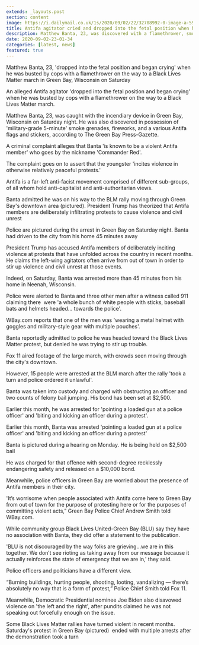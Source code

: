 ```yaml
---
extends: _layouts.post
section: content
image: https://i.dailymail.co.uk/1s/2020/09/02/22/32708992-0-image-a-59_1599083644326.jpg 
title: Antifa agitator cried and dropped into the fetal position when he was arrested 
description: Matthew Banta, 23, was discovered with a flamethrower, smoke grenades, fireworks, and Antifa flags in Green Bay, on Saturday night. 
date: 2020-09-02-23-01-34 
categories: [latest, news] 
featured: true 
--- 
```

Matthew Banta, 23, 'dropped into the fetal position and began crying' when he was busted by cops with a flamethrower on the way to a Black Lives Matter march in Green Bay, Wisconsin on Saturday 

An alleged Antifa agitator 'dropped into the fetal position and began crying' when he was busted by cops with a flamethrower on the way to a Black Lives Matter march. 

Matthew Banta, 23, was caught with the incendiary device in Green Bay, Wisconsin on Saturday night. He was also discovered in possession of 'military-grade 5-minute' smoke grenades, fireworks, and a various Antifa flags and stickers, according to The Green Bay Press-Gazette. 

A criminal complaint alleges that Banta 'is known to be a violent Antifa member' who goes by the nickname 'Commander Red'. 

The complaint goes on to assert that the youngster 'incites violence in otherwise relatively peaceful protests.'

Antifa is a far-left anti-facist movement comprised of different sub-groups, of all whom hold anti-capitalist and anti-authoritarian views. 

Banta admitted he was on his way to the BLM rally moving through Green Bay's downtown area (pictured). President Trump has theorized that Antifa members are deliberately infiltrating protests to cause violence and civil unrest 

Police are pictured during the arrest in Green Bay on Saturday night. Banta had driven to the city from his home 45 minutes away 

President Trump has accused Antifa members of deliberately inciting violence at protests that have unfolded across the country in recent months. He claims the left-wing agitators often arrive from out of town in order to stir up violence and civil unrest at those events. 

Indeed, on Saturday, Banta was arrested more than 45 minutes from his home in Neenah, Wisconsin. 

Police were alerted to Banta and three other men after a witness called 911 claiming there  were 'a whole bunch of white people with sticks, baseball bats and helmets headed... towards the police'. 

WBay.com reports that one of the men was 'wearing a metal helmet with goggles and military-style gear with multiple pouches'.

Banta reportedly admitted to police he was headed toward the Black Lives Matter protest, but denied he was trying to stir up trouble. 

Fox 11 aired footage of the large march, with crowds seen moving through the city's downtown. 

However, 15 people were arrested at the BLM march after the rally 'took a turn and police ordered it unlawful'. 

Banta was taken into custody and charged with obstructing an officer and two counts of felony bail jumping. His bond has been set at $2,500. 

Earlier this month, he was arrested for 'pointing a loaded gun at a police officer' and 'biting and kicking an officer during a protest'. 

Earlier this month, Banta was arrested 'pointing a loaded gun at a police officer' and 'biting and kicking an officer during a protest' 

Banta is pictured during a hearing on Monday. He is being held on $2,500 bail 

He was charged for that offence with second-degree recklessly endangering safety and released on a $10,000 bond. 

Meanwhile, police officers in Green Bay are worried about the presence of Antifa members in their city. 

'It’s worrisome when people associated with Antifa come here to Green Bay from out of town for the purpose of protesting here or for the purposes of committing violent acts,” Green Bay Police Chief Andrew Smith told WBay.com. 

While community group Black Lives United-Green Bay (BLU) say they have no association with Banta, they did offer a statement to the publication. 

'BLU is not discouraged by the way folks are grieving...we are in this together. We don’t see rioting as taking away from our message because it actually reinforces the state of emergency that we are in,' they said. 

Police officers and politicians have a different view. 

“Burning buildings, hurting people, shooting, looting, vandalizing — there’s absolutely no way that is a form of protest,” Police Chief Smith told Fox 11. 

Meanwhile, Democratic Presidential nominee Joe Biden also disavowed violence on 'the left and the right', after pundits claimed he was not speaking out forcefully enough on the issue. 

Some Black Lives Matter rallies have turned violent in recent months. Saturday's protest in Green Bay (pictured)  ended with multiple arrests after the demonstration took a turn 

